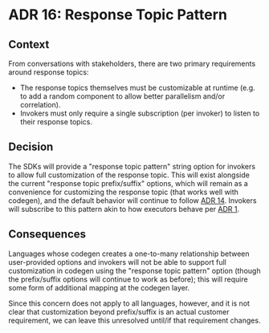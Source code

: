 # ADR 16: Response Topic Pattern

## Context

From conversations with stakeholders, there are two primary requirements around
response topics:

-   The response topics themselves must be customizable at runtime (e.g. to add
    a random component to allow better parallelism and/or correlation).
-   Invokers must only require a single subscription (per invoker) to listen to
    their response topics.

## Decision

The SDKs will provide a "response topic pattern" string option for invokers to
allow full customization of the response topic. This will exist alongside the
current "response topic prefix/suffix" options, which will remain as a
convenience for customizing the response topic (that works well with codegen),
and the default behavior will continue to follow [ADR 14][2]. Invokers will
subscribe to this pattern akin to how executors behave per [ADR 1][1].

## Consequences

Languages whose codegen creates a one-to-many relationship between user-provided
options and invokers will not be able to support full customization in codegen
using the "response topic pattern" option (though the prefix/suffix options will
continue to work as before); this will require some form of additional mapping
at the codegen layer.

Since this concern does not apply to all languages, however, and it is not clear
that customization beyond prefix/suffix is an actual customer requirement, we
can leave this unresolved until/if that requirement changes.

[1]: ./0001-generalized-topic-tokens.md
[2]: ./0014-response-topic-prefix.md
